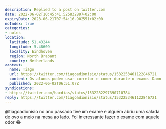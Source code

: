 ```yaml
---
description: Replied to a post on twitter.com
date: 2022-06-02T10:45:41.525832897+02:00
expiryDate: 2023-06-21T07:54:16.902551+02:00
noIndex: true
categories:
- notes
location:
  latitude: 51.43244
  longitude: 5.48609
  locality: Eindhoven
  region: North Brabant
  country: Netherlands
context:
  name: Tiago
  url: https://twitter.com/tiagoadionisio/status/1532253461122846721
  content: Os alunos podem usar corretor e comer durante o exame. Damn.
  published: 2022-06-02T06:51:07Z
syndications:
- https://twitter.com/hacdias/status/1532282297390710784
reply: https://twitter.com/tiagoadionisio/status/1532253461122846721
---
```


@tiagoadionisio no ano passado tive um exame e alguém abriu uma salada de ovo a meio na mesa ao lado. Foi interessante fazer o exame com aquele odor 😂
